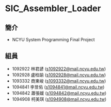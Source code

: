 # SIC_Assembler_Loader
## 簡介
* NCYU System Programming Final Project
## 組員
* 1092922 林君諺 (s1092922@mail.ncyu.edu.tw)
* 1092928 盧柏諭 (s1092928@mail.ncyu.edu.tw)
* 1093332 商東峻 (s1093332@mail.ncyu.edu.tw)
* 1094841 李昱佑 (s1094841@mail.ncyu.edu.tw)
* 1094842 蕭張媛 (s1094842@mail.ncyu.edu.tw)
* 1094908 柯美琪 (s1094908@mail.ncyu.edu.tw)